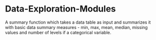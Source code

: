 # Data-Exploration-Modules

A summary function which takes a data table as input and summarizes it with basic data summary measures - min, max,
mean, median, missing values and number of levels if a categorical variable.
